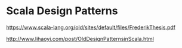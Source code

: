 # Scala Design Patterns

https://www.scala-lang.org/old/sites/default/files/FrederikThesis.pdf

http://www.lihaoyi.com/post/OldDesignPatternsinScala.html
